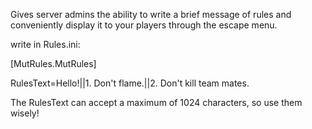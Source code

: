 Gives server admins the ability to write a brief message of rules and conveniently display it to your players through the escape menu.

write in Rules.ini:

[MutRules.MutRules]

RulesText=Hello!||1. Don't flame.||2. Don't kill team mates.

The RulesText can accept a maximum of 1024 characters, so use them wisely!
